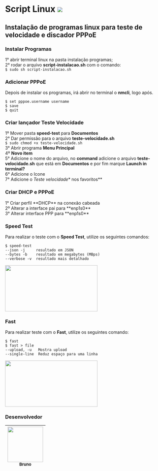 # Script Linux <img src="https://img.shields.io/static/v1?label=Velocidade&message=PPPoE&color=blue&style=for-the-badge"/>


<h2>Instalação de programas linux para teste de velocidade e discador PPPoE</h2>

<h3>Instalar Programas</h3> 

1° abrir terminal linux na pasta instalação programas;</br>
2° rodar o arquivo **script-instalacao.sh** com o comando:</br>
```$ sudo sh script-instalacao.sh```

<h3>Adicionar PPPoE</h3>

Depois de instalar os programas, irá abrir no terminal o **nmcli**, logo após.</br>
```
$ set pppoe.username username
$ save
$ quit
```
<h3>Criar lançador Teste Velocidade</h3>

1º Mover pasta **speed-test** para **Documentos**</br>
2° Dar permissão para o arquivo **teste-velocidade.sh**</br>
```$ sudo chmod +x teste-velocidade.sh```</br>
3° Abrir programa **Menu Principal**</br>
4º **Novo item**</br>
5° Adicione o nome do arquivo, no **command** adicione o arquivo **teste-velocidade.sh** que está em **Documentos** e por fim marque **Launch in terminal?**</br>
6° Adicione o Icone</br>
7° Adicione o *Teste velocidade** nos favoritos**</br>

<h3>Criar DHCP e PPPoE</h3>
1° Criar perfil **DHCP** na conexão cabeada</br>
2º Alterar a interface pai para **enp1s0**</br>
3° Alterar interface PPP para **enp1s0**</br>

<h3>Speed Test</h3>
  
Para realizar o teste com o **Speed Test**, utilize os seguintes comandos:</br>
```
$ speed-test
--json -j     resultado em JSON
--bytes -b    resultado em megabytes (MBps)
--verbose -v  resultado mais detalhado
```
<img src="https://github.com/Bruno977/Script-Linux/blob/main/Logos/speed-test.gif" width="300" height="150">

<h3>Fast</h3>

Para realizar teste com o **Fast**, utilize os seguintes comando: </br>
```
$ fast 
$ fast > file
--upload, -u   Mostra upload
--single-line  Reduz espaço para uma linha
```
<img src="https://github.com/Bruno977/Script-Linux/blob/main/Logos/fast.gif" width="300" height="150">

<h3>Desenvolvedor</h3>

[<img src="https://avatars2.githubusercontent.com/u/47644815?s=460&u=366c62260ffea2df04277453c563654babdd87db&v=4" width=115 > <br> <sub> Bruno </sub>](https://github.com/Bruno977) |
| :---: | 
